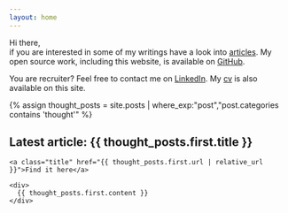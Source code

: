 ```yaml
---
layout: home
---
```


Hi there,<br/>
if you are interested in some of my writings have a look into [articles](/articles). My open source work, including this website, is available on <a href="https://github.com/pheymann">GitHub</a>.

You are recruiter? Feel free to contact me on <a href="https://www.linkedin.com/in/paul-h-6b4a53144">LinkedIn</a>. My [cv](/cv.pdf) is also available on this site.

{% assign thought_posts = site.posts | where_exp:"post","post.categories contains 'thought'" %}
<div class="row">
  <div class="col-12 post">
    <h2>Latest article: {{ thought_posts.first.title }}</h2>

    <a class="title" href="{{ thought_posts.first.url | relative_url }}">Find it here</a>

    <div>
      {{ thought_posts.first.content }}
    </div>
  </div>
</div>